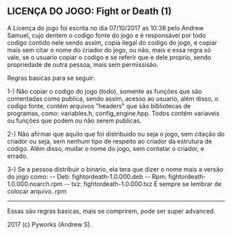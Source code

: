 LICENÇA DO JOGO: Fight or Death (1)
----------------------------------

A Licença do jogo foi escrita no dia 07/10/2017 as 10:38 pelo Andrew Samuel,
cujo dentem o codigo fonte do jogo e é responsável por todo codigo contido nele
sendo assim, copía ilegal do codigo do jogo, e copiar mais sem citar o nome do
criador do jogo, ou não, mais e essa regra só vale, se o usuario copiar o codigo
e se referir que e dele proprio, sendo propriedade de outra pessoa, mais sem permissisão.

Regras basicas para se seguir:

1-) Não copiar o codigo do jogo (todo), somente as funções que são comentadas como publica,
sendo assim, acesso ao usuario, além disso, o codigo fonte, contém arquivos "headers" que são
bibliotecas de programas, como: variables.h, config_engine.hpp. Todos contém variaveis ou funções
que podem ou não serem publicas.

2-) Não afirmar que aquilo que foi distribuido ou seja o jogo, sem citação do criador ou seja, sem
nenhum tipo de respeito ao criador da estrutura de codigo. Além disso, mudar o nome do jogo, sem contatar o
criador, e errado.

3-) Se a pessoa distribuir o binario, ela tera que dizer o nome mais a versão do jogo como:
  -- Deb: fightordeath-1.0.000.deb
  -- Rpm: fightordeath-1.0.000.noarch.rpm
  -- txz: fightordeath-1.0.000.txz
 E sempre se lembrar de colocar arquivo.<arquitetura>.rpm
 
 ------------------------------------------------------------------------------------------------------------
 Essas são regras basicas, mais se comprirem, pode ser super advanced.
 
 2017 (c) Pyworks (Andrew S).
